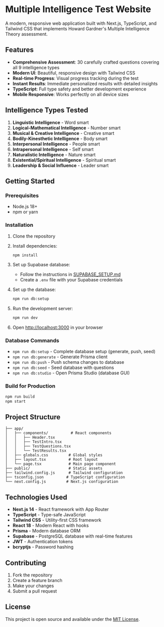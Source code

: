 # Multiple Intelligence Test Website

A modern, responsive web application built with Next.js, TypeScript, and Tailwind CSS that implements Howard Gardner's Multiple Intelligence Theory assessment.

## Features

- **Comprehensive Assessment**: 30 carefully crafted questions covering all 9 intelligence types
- **Modern UI**: Beautiful, responsive design with Tailwind CSS
- **Real-time Progress**: Visual progress tracking during the test
- **Instant Results**: Immediate personalized results with detailed insights
- **TypeScript**: Full type safety and better development experience
- **Mobile Responsive**: Works perfectly on all device sizes

## Intelligence Types Tested

1. **Linguistic Intelligence** - Word smart
2. **Logical-Mathematical Intelligence** - Number smart  
3. **Musical & Creative Intelligence** - Creative smart
4. **Bodily-Kinesthetic Intelligence** - Body smart
5. **Interpersonal Intelligence** - People smart
6. **Intrapersonal Intelligence** - Self smart
7. **Naturalistic Intelligence** - Nature smart
8. **Existential/Spiritual Intelligence** - Spiritual smart
9. **Leadership & Social Influence** - Leader smart

## Getting Started

### Prerequisites

- Node.js 18+ 
- npm or yarn

### Installation

1. Clone the repository
2. Install dependencies:
   ```bash
   npm install
   ```

3. Set up Supabase database:
   - Follow the instructions in [SUPABASE_SETUP.md](./SUPABASE_SETUP.md)
   - Create a `.env` file with your Supabase credentials

4. Set up the database:
   ```bash
   npm run db:setup
   ```

5. Run the development server:
   ```bash
   npm run dev
   ```

6. Open [http://localhost:3000](http://localhost:3000) in your browser

### Database Commands

- `npm run db:setup` - Complete database setup (generate, push, seed)
- `npm run db:generate` - Generate Prisma client
- `npm run db:push` - Push schema changes to database
- `npm run db:seed` - Seed database with questions
- `npm run db:studio` - Open Prisma Studio (database GUI)

### Build for Production

```bash
npm run build
npm start
```

## Project Structure

```
├── app/
│   ├── components/          # React components
│   │   ├── Header.tsx
│   │   ├── TestIntro.tsx
│   │   ├── TestQuestions.tsx
│   │   └── TestResults.tsx
│   ├── globals.css         # Global styles
│   ├── layout.tsx          # Root layout
│   └── page.tsx            # Main page component
├── public/                 # Static assets
├── tailwind.config.js      # Tailwind configuration
├── tsconfig.json          # TypeScript configuration
└── next.config.js         # Next.js configuration
```

## Technologies Used

- **Next.js 14** - React framework with App Router
- **TypeScript** - Type-safe JavaScript
- **Tailwind CSS** - Utility-first CSS framework
- **React 18** - Modern React with hooks
- **Prisma** - Modern database ORM
- **Supabase** - PostgreSQL database with real-time features
- **JWT** - Authentication tokens
- **bcryptjs** - Password hashing

## Contributing

1. Fork the repository
2. Create a feature branch
3. Make your changes
4. Submit a pull request

## License

This project is open source and available under the [MIT License](LICENSE).
